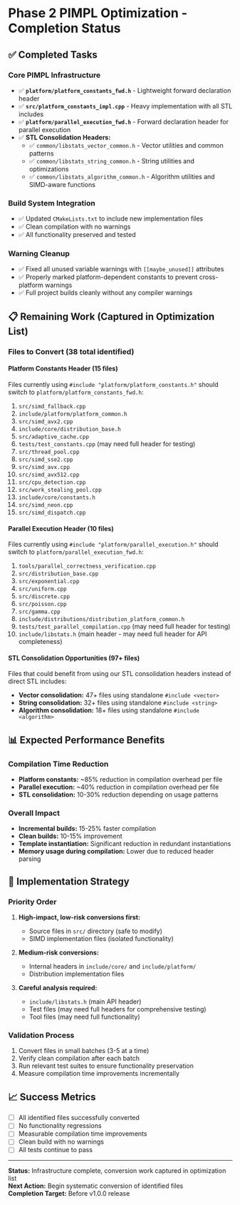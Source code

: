 # Phase 2 PIMPL Optimization - Completion Status

## ✅ Completed Tasks

### Core PIMPL Infrastructure
- ✅ **`platform/platform_constants_fwd.h`** - Lightweight forward declaration header
- ✅ **`src/platform_constants_impl.cpp`** - Heavy implementation with all STL includes
- ✅ **`platform/parallel_execution_fwd.h`** - Forward declaration header for parallel execution
- ✅ **STL Consolidation Headers:**
  - ✅ `common/libstats_vector_common.h` - Vector utilities and common patterns
  - ✅ `common/libstats_string_common.h` - String utilities and optimizations  
  - ✅ `common/libstats_algorithm_common.h` - Algorithm utilities and SIMD-aware functions

### Build System Integration
- ✅ Updated `CMakeLists.txt` to include new implementation files
- ✅ Clean compilation with no warnings
- ✅ All functionality preserved and tested

### Warning Cleanup
- ✅ Fixed all unused variable warnings with `[[maybe_unused]]` attributes
- ✅ Properly marked platform-dependent constants to prevent cross-platform warnings
- ✅ Full project builds cleanly without any compiler warnings

## 📋 Remaining Work (Captured in Optimization List)

### Files to Convert (38 total identified)

#### Platform Constants Header (15 files)
Files currently using `#include "platform/platform_constants.h"` should switch to `platform/platform_constants_fwd.h`:

1. `src/simd_fallback.cpp`
2. `include/platform/platform_common.h`
3. `src/simd_avx2.cpp` 
4. `include/core/distribution_base.h`
5. `src/adaptive_cache.cpp`
6. `tests/test_constants.cpp` (may need full header for testing)
7. `src/thread_pool.cpp`
8. `src/simd_sse2.cpp`
9. `src/simd_avx.cpp`
10. `src/simd_avx512.cpp`
11. `src/cpu_detection.cpp`
12. `src/work_stealing_pool.cpp`
13. `include/core/constants.h`
14. `src/simd_neon.cpp`
15. `src/simd_dispatch.cpp`

#### Parallel Execution Header (10 files)
Files currently using `#include "platform/parallel_execution.h"` should switch to `platform/parallel_execution_fwd.h`:

1. `tools/parallel_correctness_verification.cpp`
2. `src/distribution_base.cpp`
3. `src/exponential.cpp`
4. `src/uniform.cpp`
5. `src/discrete.cpp`
6. `src/poisson.cpp`
7. `src/gamma.cpp`
8. `include/distributions/distribution_platform_common.h`
9. `tests/test_parallel_compilation.cpp` (may need full header for testing)
10. `include/libstats.h` (main header - may need full header for API completeness)

#### STL Consolidation Opportunities (97+ files)
Files that could benefit from using our STL consolidation headers instead of direct STL includes:

- **Vector consolidation:** 47+ files using standalone `#include <vector>`
- **String consolidation:** 32+ files using standalone `#include <string>`
- **Algorithm consolidation:** 18+ files using standalone `#include <algorithm>`

## 📊 Expected Performance Benefits

### Compilation Time Reduction
- **Platform constants:** ~85% reduction in compilation overhead per file
- **Parallel execution:** ~40% reduction in compilation overhead per file
- **STL consolidation:** 10-30% reduction depending on usage patterns

### Overall Impact
- **Incremental builds:** 15-25% faster compilation
- **Clean builds:** 10-15% improvement
- **Template instantiation:** Significant reduction in redundant instantiations
- **Memory usage during compilation:** Lower due to reduced header parsing

## 🎯 Implementation Strategy

### Priority Order
1. **High-impact, low-risk conversions first:** 
   - Source files in `src/` directory (safe to modify)
   - SIMD implementation files (isolated functionality)

2. **Medium-risk conversions:**
   - Internal headers in `include/core/` and `include/platform/`
   - Distribution implementation files

3. **Careful analysis required:**
   - `include/libstats.h` (main API header)
   - Test files (may need full headers for comprehensive testing)
   - Tool files (may need full functionality)

### Validation Process
1. Convert files in small batches (3-5 at a time)
2. Verify clean compilation after each batch
3. Run relevant test suites to ensure functionality preservation
4. Measure compilation time improvements incrementally

## 📈 Success Metrics

- [ ] All identified files successfully converted
- [ ] No functionality regressions
- [ ] Measurable compilation time improvements
- [ ] Clean build with no warnings
- [ ] All tests continue to pass

---

**Status:** Infrastructure complete, conversion work captured in optimization list  
**Next Action:** Begin systematic conversion of identified files  
**Completion Target:** Before v1.0.0 release
